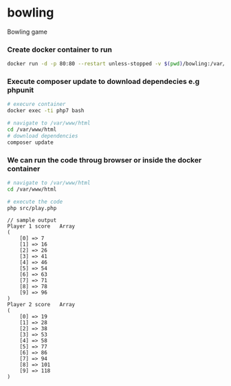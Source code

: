 # bowling
Bowling game

### Create docker container to run
```bash
docker run -d -p 80:80 --restart unless-stopped -v $(pwd)/bowling:/var/www/html --name php7 chialab/php:7.2-apache
```

### Execute composer update to download dependecies e.g phpunit
```bash
# execure container
docker exec -ti php7 bash

# navigate to /var/www/html
cd /var/www/html
# download dependencies
composer update
```

### We can run the code throug browser or inside the docker container

```bash
# navigate to /var/www/html
cd /var/www/html 

# execute the code 
php src/play.php
```

```
// sample output
Player 1 score   Array
(
    [0] => 7
    [1] => 16
    [2] => 26
    [3] => 41
    [4] => 46
    [5] => 54
    [6] => 63
    [7] => 71
    [8] => 78
    [9] => 96
)
Player 2 score   Array
(
    [0] => 19
    [1] => 28
    [2] => 38
    [3] => 53
    [4] => 58
    [5] => 77
    [6] => 86
    [7] => 94
    [8] => 101
    [9] => 118
)
```

